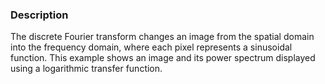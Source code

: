 ### Description
The discrete Fourier transform changes an image from the spatial domain into the frequency domain, where each pixel represents a sinusoidal function. This example shows an image and its power spectrum displayed using a logarithmic transfer function.
